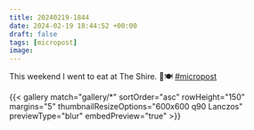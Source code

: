 ```yaml
---
title: 20240219-1844
date: 2024-02-19 18:44:52 +00:00
draft: false
tags: [micropost]
image:
---
```


<p>This weekend I went to eat at The Shire. 🌳🍽️ <a href="https://mastodon.bofhers.es/tags/micropost" class="mention hashtag" rel="tag">#<span>micropost</span></a></p>


{{< gallery match="gallery/*" sortOrder="asc" 
                rowHeight="150" margins="5" thumbnailResizeOptions="600x600 q90 Lanczos"
                previewType="blur" embedPreview="true" >}}
